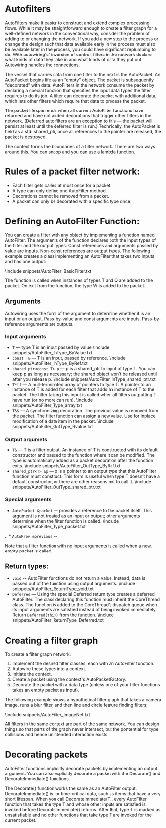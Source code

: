 Autofilters
=========================

AutoFilters make it easier to construct and extend complex processing flows. While it may be straightforward enough to create a filter graph for a well-defined network in the conventional way, consider the problem of adding to or changing the network. If you add a new step to the process or change the design such that data available early in the process must also be available later in the process, you could have significant replumbing to do. With autowiring's' inversion of control, filters in the network declare what kinds of data they take in and what kinds of data they put out. Autowiring handles the connections. 

The vessel that carries data from one filter to the next is the AutoPacket. An AutoPacket begins life as an “empty” object. The packet is subsequently "decorated" with data. AutoFilters in the network consume the packet by declaring a special function that specifies the input data types the filter requires to do its job. A filter can decorate the packet with additional data, which lets other filters which require that data to process the packet.

The packet lifespan ends when all current AutoFilter functions have returned and have not added decorations that trigger other filters in the network. (Deferred auto filters are an exception to this — the packet will persist at least until the deferred filter is run.)  Technically, the AutoPacket is held as a std::shared_ptr, once all references to the pointer are released, the packet is destroyed.

The context forms the boundaries of a filter network. There are two ways around this. You can snoop and you can use a lambda function.

# Rules of a packet filter network:

* Each filter gets called at most once for a packet.
* A type can only define one AutoFilter method.
* Decorations cannot be removed from a packet.
* A packet can only be decorated with a specific type once.

# Defining an AutoFilter Function:

You can create a filter with any object by implementing a function named AutoFilter. The arguments of the function declares both the input types of the filter and the output types. Const references and arguments passed by value are inputs. Non-const references are output types. The following example creates a class implementing an AutoFilter that takes two inputs and has one output:

  \include snippets/AutoFilter_BasicFilter.txt

The function is called when instances of types T and Q are added to the packet. On exit from the function, the type W is added to the packet.

## Arguments

Autowiring uses the form of the argument to determine whether it is an input or an output. Pass-by-value and const arguments are inputs. Pass-by-reference arguments are outputs.

### Input arguments

* ``T`` — type T is an input passed by value
  \include snippets/AutoFilter_InType_ByValue.txt
* ``const T&`` — T is an input, passed by reference.
  \include snippets/AutoFilter_InType_ByRef.txt
* ``shared_ptr<const T> p`` — p is a shared_ptr to input of type T. You can keep p as long as necessary; the shared object won’t be released until after you release p.
  \include snippets/AutoFilter_InType_shared_ptr.txt
* ``T*[]`` — A null-terminated array of pointers to type T. A pointer to an instance of T is added for each filter that adds an instance of T to the packet. The filter taking this input is called when all filters outputting T have run (or no more can run).
  \include snippets/AutoFilter_Type_array.txt
* ``T&&`` — A synchronizing decoration. The previous value is removed from the packet. The filter function can assign a new value. Use for inplace modification of a data item in the packet.
  \include snippets/AutoFilter_OutType_Rvalue.txt

### Output argumets

* ``T&`` — T is a filter output. An instance of T is constructed with its default constructor and passed to the function where it can be modified. The type is automatically added as a packet decoration after the function exits.
  \include snippets/AutoFilter_OutType_ByRef.txt
* ``shared_ptr<T> &p`` — p is a pointer to an output type that this AutoFilter function must construct. This form is useful when type T doesn’t have a default constructor, or there are other reasons not to call it.
  \include snippets/AutoFilter_OutType_shared_ptr.txt

### Special arguments

* ``AutoPacket &packet`` — provides a reference to the packet itself. This argument is not treated as an input or output; other arguments determine when the filter function is called.
  \include snippets/AutoFilter_Type_packet.txt

.. * ``AutoPrev &previous`` --

Note that a filter function with no input arguments is called when a new, empty packet is called.

## Return types:
* ``void`` -- AutoFilter functions do not return a value. Instead, data is passed out of the function using output arguments.
  \include snippets/AutoFilter_ReturnType_void.txt
* ``Deferred`` — Using the special Deferred return type creates a deferred AutoFilter. The class declaring this function must inherit the CoreThread class. The function is added to the CoreThread’s dispatch queue when its input arguments are satisfied instead of being invoked immediately. Return ``Deferred(this)`` from the function.
  \include snippets/AutoFilter_ReturnType_Deferred.txt

# Creating a filter graph

To create a filter graph network:

1. Implement the desired filter classes, each with an AutoFilter function.
2. Autowire these types into a context.
3. Initiate the context.
4. Create a packet using the context's AutoPacketFactory.
5. Decorate the packet with a data type (unless one of your filter functions takes an empty packet as input).
 
The following example shows a hypothetical filter graph that takes a camera image, runs a blur filter, and then line and circle feature finding filters:

\include snippets/AutoFilter_ImageNet.txt

All filters in the same context are part of the same network. You can design things so that parts of the graph never intersect, but the pontential for type collisions and hence unintended interaction exists.

# Decorating packets

AutoFilter functions implicitly decorate packets by implementing an output argument. You can also explicitly decorate a packet with the Decorate() and DecorateImmediate() functions.

The Decorate() function works the same as an AutoFilter output. DecorateImmediate() is for time-critical data, such as items that have a very short lifespan. When you call DecorateImmediate(T), every AutoFilter function that takes the type T and whose other inputs are satisfied is invoked before DecorateImmediate() returns. After that, type T is marked as unsatisfiable and no other functions that take type T are invoked for the current packet.

